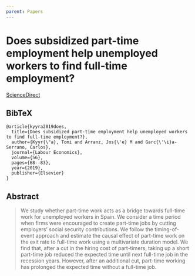 ```yaml
---
parent: Papers
---
```


# Does subsidized part-time employment help unemployed workers to find full-time employment?

[ScienceDirect](https://www.sciencedirect.com/science/article/pii/S092753711830126X)

## BibTeX
```
@article{kyyra2019does,
  title={Does subsidized part-time employment help unemployed workers to find full-time employment?},
  author={Kyyr{\"a}, Tomi and Arranz, Jos{\'e} M and Garc{\'\i}a-Serrano, Carlos},
  journal={Labour Economics},
  volume={56},
  pages={68--83},
  year={2019},
  publisher={Elsevier}
}
```

## Abstract

> We study whether part-time work acts as a bridge towards full-time work for unemployed workers in Spain. We consider a time period when firms were encouraged to create part-time jobs by cutting employers’ social security contributions. We follow the timing-of-event approach and estimate the causal effect of part-time work on the exit rate to full-time work using a multivariate duration model. We find that, after a cut in the hiring cost of part-timers, taking up a short part-time job reduced the expected time until next full-time job in the recession years. However, after an additional cut, part-time working has prolonged the expected time without a full-time job.


